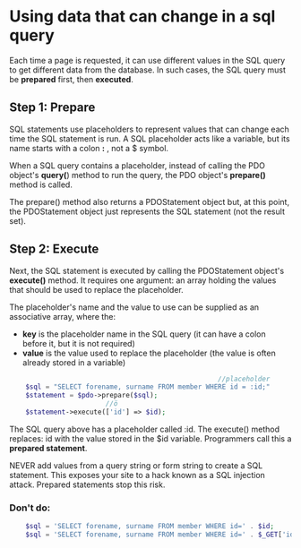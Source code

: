 # Using data that can change in a sql query
Each time a page is requested, it can use different values in the SQL query to get different data from the database. In such cases, the SQL query must be **prepared** first, then **executed**.

## Step 1: Prepare
SQL statements use placeholders to represent values that can change each time the SQL statement is run. A SQL placeholder acts like a variable, but its name starts with a colon **:** , not a $ symbol.

When a SQL query contains a placeholder, instead of calling the PDO object's **query(**) method to run the query, the PDO object's **prepare()** method is called.

The prepare() method also returns a PDOStatement object but, at this point, the PDOStatement object just represents the SQL statement (not the result set).
## Step 2: Execute
Next, the SQL statement is executed by calling the PDOStatement object's **execute()** method. It requires one argument: an array holding the values that should be used to replace the placeholder.

The placeholder's name and the value to use can be supplied as an associative array, where the:

- **key** is the placeholder name in the SQL query (it can have a colon before it, but it is not required)
- **value** is the value used to replace the placeholder (the value is often already stored in a variable)

```php                                
                                                    //placeholder
    $sql = "SELECT forename, surname FROM member WHERE id = :id;"
    $statement = $pdo->prepare($sql);
                        //ö
    $statement->execute(['id'] => $id);
```
The SQL query above has a placeholder called :id. The execute() method replaces: id with the value stored in the $id variable. Programmers call this a **prepared statement**.

NEVER add values from a query string or form string to create a SQL statement. This exposes your site to a hack known as a SQL injection attack. Prepared statements stop this risk.

### Don't do:
```php
    $sql = 'SELECT forename, surname FROM member WHERE id=' . $id;
    $sql = 'SELECT forename, surname FROM member WHERE id=' . $_GET['id'];
```

